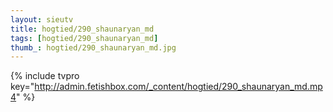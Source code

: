 ```yaml
--- 
layout: sieutv
title: hogtied/290_shaunaryan_md
tags: [hogtied/290_shaunaryan_md]
thumb_: hogtied/290_shaunaryan_md.jpg
---
```

{% include tvpro key="http://admin.fetishbox.com/_content/hogtied/290_shaunaryan_md.mp4" %} 
